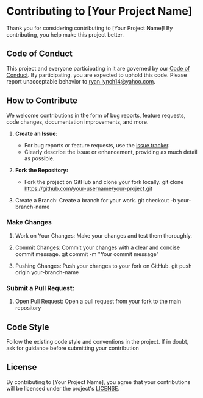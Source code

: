 # Contributing to [Your Project Name]

Thank you for considering contributing to [Your Project Name]! By contributing, you help make this project better.

## Code of Conduct

This project and everyone participating in it are governed by our [Code of Conduct](CODE_OF_CONDUCT.md). By participating, you are expected to uphold this code. Please report unacceptable behavior to ryan.lynch14@yahoo.com.

## How to Contribute

We welcome contributions in the form of bug reports, feature requests, code changes, documentation improvements, and more.

1. **Create an Issue:**
   - For bug reports or feature requests, use the [issue tracker](https://github.com/ryanlynch0925/over-45-days-old-report/issues).
   - Clearly describe the issue or enhancement, providing as much detail as possible.

2. **Fork the Repository:**
   - Fork the project on GitHub and clone your fork locally.
   git clone https://github.com/your-username/your-project.git

3. Create a Branch:
    Create a branch for your work.
    git checkout -b your-branch-name

### Make Changes
1. Work on Your Changes:
    Make your changes and test them thoroughly.

2. Commit Changes:
    Commit your changes with a clear and concise commit message.
    git commit -m "Your commit message"

3. Pushing Changes:
    Push your changes to your fork on GitHub.
    git push origin your-branch-name

### Submit a Pull Request:

1. Open Pull Request:
    Open a pull request from your fork to the main repository

## Code Style

Follow the existing code style and conventions in the project. If in doubt, ask for guidance before submitting your contribution

## License

By contributing to [Your Project Name], you agree that your contributions will be licensed under the project's [LICENSE](LICENSE.txt).